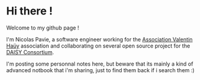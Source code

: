 
# Hi there !

Welcome to my github page !

I'm Nicolas Pavie, a software engineer working for the [Association Valentin Haüy](https://www.avh.asso.fr/fr) association and collaborating on several open source project for the [DAISY Consortium](https://www.daisy.org).

I'm posting some personnal notes here, but beware that its mainly a kind of advanced notbook that i'm sharing, just to find them back if i search them :)
